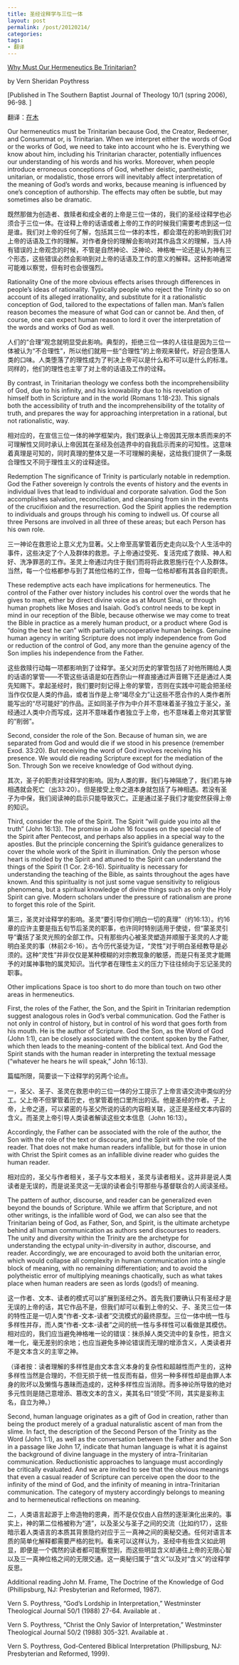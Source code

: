 ```yaml
---
title: 圣经诠释学与三位一体
layout: post
permalink: /post/20120214/
categories:
tags:
- 翻译
---
```


[Why Must Our Hermeneutics Be Trinitarian?][1]

 [1]: http://www.frame-poythress.org/poythress_articles/2006Why.htm

by Vern Sheridan Poythress

[Published in The Southern Baptist Journal of Theology 10/1 (spring 2006), 96-98. ]

翻译：[在木][2]

 [2]: http://samuel.tingdao.org

Our hermeneutics must be Trinitarian because God, the Creator, Redeemer, and Consummat or, is Trinitarian. When we interpret either the words of God or the works of God, we need to take into account who he is. Everything we know about him, including his Trinitarian character, potentially influences our understanding of his words and his works. Moreover, when people introduce erroneous conceptions of God, whether deistic, pantheistic, unitarian, or modalistic, those errors will inevitably affect interpretation of the meaning of God’s words and works, because meaning is influenced by one’s conception of authorship. The effects may often be subtle, but may sometimes also be dramatic.

既然那做为创造者、救赎者和成全者的上帝是三位一体的，我们的圣经诠释学也必须合于三位一体。在诠释上帝的话语或者上帝的工作的时候我们需要考虑到这一位是谁。我们对上帝的任何了解，包括其三位一体的本性，都会潜在的影响到我们对上帝的话语及工作的理解。对作者身份的理解会影响对其作品含义的理解，当人持有错误的上帝观念的时候，不管是自然神论、泛神论、神格唯一论还是认为神有三个形态，这些错误必然会影响到对上帝的话语及工作的意义的解释。这种影响通常可能难以察觉，但有时也会很强烈。

Rationality
One of the more obvious effects arises through differences in people’s ideas of rationality. Typically people who reject the Trinity do so on account of its alleged irrationality, and substitute for it a rationalistic conception of God, tailored to the expectations of fallen man. Man’s fallen reason becomes the measure of what God can or cannot be. And then, of course, one can expect human reason to lord it over the interpretation of the words and works of God as well.

人们的“合理”观念就明显受此影响。典型的，拒绝三位一体的人往往是因为三位一体被认为“不合理性”，所以他们就用一些“合理性”的上帝观来替代，好迎合堕落人类的口味。人类堕落了的理性成为了判决上帝可以是什么和不可以是什么的标准。同样的，他们的理性也主宰了对上帝的话语及工作的诠释。

By contrast, in Trinitarian theology we confess both the incomprehensibility of God, due to his infinity, and his knowability due to his revelation of himself both in Scripture and in the world (Romans 1:18-23). This signals both the accessibility of truth and the incomprehensibility of the totality of truth, and prepares the way for approaching interpretation in a rational, but not rationalistic, way.

相对应的，在宣信三位一体的神学框架内，我们既承认上帝因其无限本质而来的不可理解性又同时承认上帝因其在圣经及创造界中的自我启示而来的可知性。这意味着真理是可知的，同时真理的整体又是一不可理解的奥秘，这给我们提供了一条既合理性又不同于理性主义的诠释途径。

Redemption
The significance of Trinity is particularly notable in redemption. God the Father sovereign ly controls the events of history and the events in individual lives that lead to individual and corporate salvation. God the Son accomplishes salvation, reconciliation, and cleansing from sin in the events of the crucifixion and the resurrection. God the Spirit applies the redemption to individuals and groups through his coming to indwell us. Of course all three Persons are involved in all three of these areas; but each Person has his own role.

三一神论在救恩论上意义尤为显著。父上帝至高掌管着历史走向以及个人生活中的事件，这些决定了个人及群体的救恩。子上帝通过受死、复活完成了救赎、神人和好、洗净罪恶的工作。圣灵上帝通过内住于我们而将将此救恩施行在个人及群体。当然，每一个位格都参与到了其他位格的工作，但每一位格却都有其各自的职责。

These redemptive acts each have implications for hermeneutics. The control of the Father over history includes his control over the words that he gives to man, either by direct divine voice as at Mount Sinai, or through human prophets like Moses and Isaiah. God’s control needs to be kept in mind in our reception of the Bible, because otherwise we may come to treat the Bible in practice as a merely human product, or a product where God is “doing the best he can” with partially uncooperative human beings. Genuine human agency in writing Scripture does not imply independence from God or reduction of the control of God, any more than the genuine agency of the Son implies his independence from the Father.

这些救赎行动每一项都影响到了诠释学。圣父对历史的掌管包括了对他所赐给人类的话语的掌管——不管这些话语是如在西奈山一样直接通过声音赐下还是通过人类先知赐下。拿起圣经时，我们要时刻记得上帝的掌管，否则在实践中可能会把圣经当作仅仅是人类的作品，或者当作是上帝“竭尽全力”让这些不愿合作的人类作者所能写出的“尽可能好”的作品。正如同圣子作为中介并不意味着圣子独立于圣父，圣经通过人类中介而写成，这并不意味着作者独立于上帝，也不意味着上帝对其掌管的“削弱”。

Second, consider the role of the Son. Because of human sin, we are separated from God and would die if we stood in his presence (remember Exod. 33:20). But receiving the word of God involves receiving his presence. We would die reading Scripture except for the mediation of the Son. Through Son we receive knowledge of God without dying.

其次，圣子的职责对诠释学的影响。因为人类的罪，我们与神隔绝了，我们若与神相遇就会死亡（出33:20）。但是接受上帝之道本身就包括了与神相遇。若没有圣子为中保，我们阅读神的启示只能导致灭亡。正是通过圣子我们才能安然获得上帝的知识。

Third, consider the role of the Spirit. The Spirit “will guide you into all the truth” (John 16:13). The promise in John 16 focuses on the special role of the Spirit after Pentecost, and perhaps also applies in a special way to the apostles. But the principle concerning the Spirit’s guidance generalizes to cover the whole work of the Spirit in illumination. Only the person whose heart is molded by the Spirit and attuned to the Spirit can understand the things of the Spirit (1 Cor. 2:6-16). Spirituality is necessary for understanding the teaching of the Bible, as saints throughout the ages have known. And this spirituality is not just some vague sensitivity to religious phenomena, but a spiritual knowledge of divine things such as only the Holy Spirit can give. Modern scholars under the pressure of rationalism are prone to forget this role of the Spirit.

第三，圣灵对诠释学的影响。圣灵“要引导你们明白一切的真理”（约16:13）。约16章的应许主要是指五旬节后圣灵的职事，也许同时特别适用于使徒，但“蒙圣灵引导”囊括了圣灵光照的全部工作。只有那些内心被圣灵塑造并顺服于圣灵的人才能明白圣灵的事（林前2:6-16）。古今历代圣徒为证，“灵性”对于明白圣经教导是必须的。这种“灵性”并非仅仅是某种模糊的对宗教现象的敏感，而是只有圣灵才能赐予的对属神事物的属灵知识。当代学者在理性主义的压力下往往倾向于忘记圣灵的职事。

Other implications
Space is too short to do more than touch on two other areas in hermeneutics.

First, the roles of the Father, the Son, and the Spirit in Trinitarian redemption suggest analogous roles in God’s verbal communication. God the Father is not only in control of history, but in control of his word that goes forth from his mouth. He is the author of Scripture. God the Son, as the Word of God (John 1:1), can be closely associated with the content spoken by the Father, which then leads to the meaning-content of the biblical text. And God the Spirit stands with the human reader in interpreting the textual message (“whatever he hears he will speak,” John 16:13).

篇幅所限，简要谈一下诠释学的另两个论点。

一，圣父、圣子、圣灵在救恩中的三位一体的分工提示了上帝言语交流中类似的分工。父上帝不但掌管着历史，也掌管着他口里所出的话。他是圣经的作者。子上帝，上帝之道，可以紧密的与圣父所说的话的内容相关联，这正是圣经文本内容的含义。而圣灵上帝引导人类读者解读这些文本信息（John 16:13）。

Accordingly, the Father can be associated with the role of the author, the Son with the role of the text or discourse, and the Spirit with the role of the reader. That does not make human readers infallible, but for those in union with Christ the Spirit comes as an infallible divine reader who guides the human reader.

相对应的，圣父与作者相关，圣子与文本相关，圣灵与读者相关。这并非是说人类读者是无误的，而是说圣灵这一无误的读者会引导那些与基督联合的人阅读圣经。

The pattern of author, discourse, and reader can be generalized even beyond the bounds of Scripture. While we affirm that Scripture, and not other writings, is the infallible word of God, we can also see that the Trinitarian being of God, as Father, Son, and Spirit, is the ultimate archetype behind all human communication as authors send discourses to readers. The unity and diversity within the Trinity are the archetype for understanding the ectypal unity-in-diversity in author, discourse, and reader. Accordingly, we are encouraged to avoid both the unitarian error, which would collapse all complexity in human communication into a single block of meaning, with no remaining differentiation; and to avoid the polytheistic error of multiplying meanings chaotically, such as what takes place when human readers are seen as lords (gods!) of meaning.

这一作者、文本、读者的模式可以扩展到圣经之外。首先我们要确认只有圣经才是无误的上帝的话，其它作品不是，但我们却可以看到上帝的父、子、圣灵三位一体的特性正是一切人类“作者-文本-读者”交流模式的最终原型。三位一体中统一性与多样性并存，而人类“作者-文本-读者”之间的统一性与多样性可以看做是其模仿。相对应的，我们应当避免神格唯一论的错误：抹杀掉人类交流中的复杂性，把含义唯一化，毫无差别的余地；也应当避免多神论错误而无理的增添含义，人类读者并不是文本含义的主宰之神。

（译者按：读者理解的多样性是由文本含义本身的复杂性和超越性而产生的，这种多样性当然是合理的，不但无损于统一性反而有益，但另一种多样性却是由罪人本身的败坏以及懒惰与愚昧而造成的，这种多样性应当消除。而多神论所导致的绝对多元性则是随己意增添、篡改文本的含义，美其名曰“领受”不同，其实是妄称主名，自立为神。）

Second, human language originates as a gift of God in creation, rather than being the product merely of a gradual naturalistic ascent of man from the slime. In fact, the description of the Second Person of the Trinity as the Word (John 1:1), as well as the conversation between the Father and the Son in a passage like John 17, indicate that human language is what it is against the background of divine language in the mystery of intra-Trinitarian communication. Reductionistic approaches to language must accordingly be critically evaluated. And we are invited to see that the obvious meanings that even a casual reader of Scripture can perceive open the door to the infinity of the mind of God, and the infinity of meaning in intra-Trinitarian communication. The category of mystery accordingly belongs to meaning and to hermeneutical reflections on meaning.

二，人类语言起源于上帝造物的恩典，而不是仅仅由人自然的逐渐演化出来的。事实上，神的第二位格被称为“道”，以及圣父与圣子之间的交流（比如约17），这些暗示着人类语言的本质其背景隐约对应于三一真神之间的奥秘交通。任何对语言本质的简单化解释都需要严格的批判。看来可以这样认为，圣经中有些含义如此明显，即便是一个偶然的读者都可能察觉到，而这些明显含义却通往上帝的无限心智以及三一真神位格之间的无限交通。这一奥秘归属于“含义”以及对“含义”的诠释学反思。

Additional reading
John M. Frame, The Doctrine of the Knowledge of God (Phillipsburg, NJ: Presbyterian and Reformed, 1987).

Vern S. Poythress, “God’s Lordship in Interpretation,” Westminster Theological Journal 50/1 (1988) 27-64. Available at .

Vern S. Poythress, “Christ the Only Savior of Interpretation,” Westminster Theological Journal 50/2 (1988) 305-321. Available at .

Vern S. Poythress, God-Centered Biblical Interpretation (Phillipsburg, NJ: Presbyterian and Reformed, 1999).
